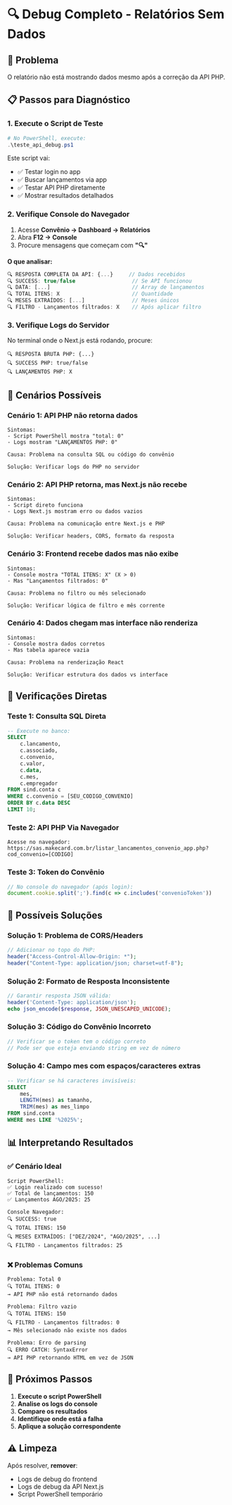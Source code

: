 # 🔍 Debug Completo - Relatórios Sem Dados

## 🚨 Problema
O relatório não está mostrando dados mesmo após a correção da API PHP.

## 📋 Passos para Diagnóstico

### **1. Execute o Script de Teste**
```powershell
# No PowerShell, execute:
.\teste_api_debug.ps1
```

Este script vai:
- ✅ Testar login no app
- ✅ Buscar lançamentos via app  
- ✅ Testar API PHP diretamente
- ✅ Mostrar resultados detalhados

### **2. Verifique Console do Navegador**
1. Acesse **Convênio → Dashboard → Relatórios**
2. Abra **F12 → Console**
3. Procure mensagens que começam com **"🔍"**

**O que analisar:**
```javascript
🔍 RESPOSTA COMPLETA DA API: {...}     // Dados recebidos
🔍 SUCCESS: true/false                  // Se API funcionou
🔍 DATA: [...]                          // Array de lançamentos  
🔍 TOTAL ITENS: X                       // Quantidade
🔍 MESES EXTRAÍDOS: [...]               // Meses únicos
🔍 FILTRO - Lançamentos filtrados: X    // Após aplicar filtro
```

### **3. Verifique Logs do Servidor**
No terminal onde o Next.js está rodando, procure:
```
🔍 RESPOSTA BRUTA PHP: {...}
🔍 SUCCESS PHP: true/false
🔍 LANÇAMENTOS PHP: X
```

## 🎯 Cenários Possíveis

### **Cenário 1: API PHP não retorna dados**
```
Sintomas:
- Script PowerShell mostra "total: 0"
- Logs mostram "LANÇAMENTOS PHP: 0"

Causa: Problema na consulta SQL ou código do convênio

Solução: Verificar logs do PHP no servidor
```

### **Cenário 2: API PHP retorna, mas Next.js não recebe**
```
Sintomas:
- Script direto funciona
- Logs Next.js mostram erro ou dados vazios

Causa: Problema na comunicação entre Next.js e PHP

Solução: Verificar headers, CORS, formato da resposta
```

### **Cenário 3: Frontend recebe dados mas não exibe**
```
Sintomas:
- Console mostra "TOTAL ITENS: X" (X > 0)
- Mas "Lançamentos filtrados: 0"

Causa: Problema no filtro ou mês selecionado

Solução: Verificar lógica de filtro e mês corrente
```

### **Cenário 4: Dados chegam mas interface não renderiza**
```
Sintomas:
- Console mostra dados corretos
- Mas tabela aparece vazia

Causa: Problema na renderização React

Solução: Verificar estrutura dos dados vs interface
```

## 🔧 Verificações Diretas

### **Teste 1: Consulta SQL Direta**
```sql
-- Execute no banco:
SELECT 
    c.lancamento,
    c.associado,
    c.convenio,
    c.valor,
    c.data,
    c.mes,
    c.empregador
FROM sind.conta c
WHERE c.convenio = [SEU_CODIGO_CONVENIO]
ORDER BY c.data DESC
LIMIT 10;
```

### **Teste 2: API PHP Via Navegador**
```
Acesse no navegador:
https://sas.makecard.com.br/listar_lancamentos_convenio_app.php?cod_convenio=[CODIGO]
```

### **Teste 3: Token do Convênio**
```javascript
// No console do navegador (após login):
document.cookie.split(';').find(c => c.includes('convenioToken'))
```

## 🎯 Possíveis Soluções

### **Solução 1: Problema de CORS/Headers**
```php
// Adicionar no topo do PHP:
header("Access-Control-Allow-Origin: *");
header("Content-Type: application/json; charset=utf-8");
```

### **Solução 2: Formato de Resposta Inconsistente**
```php
// Garantir resposta JSON válida:
header('Content-Type: application/json');
echo json_encode($response, JSON_UNESCAPED_UNICODE);
```

### **Solução 3: Código do Convênio Incorreto**
```javascript
// Verificar se o token tem o código correto
// Pode ser que esteja enviando string em vez de número
```

### **Solução 4: Campo mes com espaços/caracteres extras**
```sql
-- Verificar se há caracteres invisíveis:
SELECT 
    mes,
    LENGTH(mes) as tamanho,
    TRIM(mes) as mes_limpo
FROM sind.conta 
WHERE mes LIKE '%2025%';
```

## 📊 Interpretando Resultados

### **✅ Cenário Ideal**
```
Script PowerShell:
✅ Login realizado com sucesso!
✅ Total de lançamentos: 150
✅ Lançamentos AGO/2025: 25

Console Navegador:
🔍 SUCCESS: true
🔍 TOTAL ITENS: 150  
🔍 MESES EXTRAÍDOS: ["DEZ/2024", "AGO/2025", ...]
🔍 FILTRO - Lançamentos filtrados: 25
```

### **❌ Problemas Comuns**
```
Problema: Total 0
🔍 TOTAL ITENS: 0
→ API PHP não está retornando dados

Problema: Filtro vazio  
🔍 TOTAL ITENS: 150
🔍 FILTRO - Lançamentos filtrados: 0
→ Mês selecionado não existe nos dados

Problema: Erro de parsing
🔍 ERRO CATCH: SyntaxError
→ API PHP retornando HTML em vez de JSON
```

## 🎯 Próximos Passos

1. **Execute o script PowerShell**
2. **Analise os logs do console**  
3. **Compare os resultados**
4. **Identifique onde está a falha**
5. **Aplique a solução correspondente**

## ⚠️ Limpeza

Após resolver, **remover**:
- Logs de debug do frontend
- Logs de debug da API Next.js
- Script PowerShell temporário